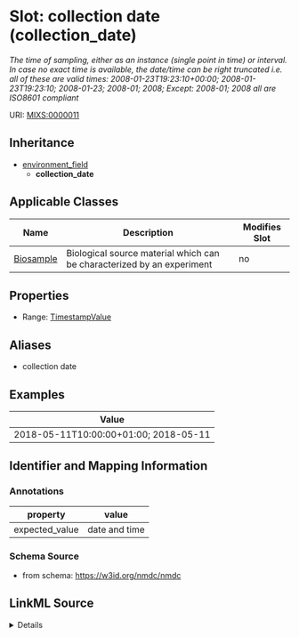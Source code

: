 # Slot: collection date (collection_date)


_The time of sampling, either as an instance (single point in time) or interval. In case no exact time is available, the date/time can be right truncated i.e. all of these are valid times: 2008-01-23T19:23:10+00:00; 2008-01-23T19:23:10; 2008-01-23; 2008-01; 2008; Except: 2008-01; 2008 all are ISO8601 compliant_



URI: [MIXS:0000011](https://w3id.org/mixs/0000011)




## Inheritance

* [environment_field](environment_field.md)
    * **collection_date**





## Applicable Classes

| Name | Description | Modifies Slot |
| --- | --- | --- |
[Biosample](Biosample.md) | Biological source material which can be characterized by an experiment |  no  |







## Properties

* Range: [TimestampValue](TimestampValue.md)



## Aliases


* collection date




## Examples

| Value |
| --- |
| 2018-05-11T10:00:00+01:00; 2018-05-11 |

## Identifier and Mapping Information





### Annotations

| property | value |
| --- | --- |
| expected_value | date and time |



### Schema Source


* from schema: https://w3id.org/nmdc/nmdc




## LinkML Source

<details>
```yaml
name: collection_date
annotations:
  expected_value:
    tag: expected_value
    value: date and time
description: 'The time of sampling, either as an instance (single point in time) or
  interval. In case no exact time is available, the date/time can be right truncated
  i.e. all of these are valid times: 2008-01-23T19:23:10+00:00; 2008-01-23T19:23:10;
  2008-01-23; 2008-01; 2008; Except: 2008-01; 2008 all are ISO8601 compliant'
title: collection date
examples:
- value: 2018-05-11T10:00:00+01:00; 2018-05-11
from_schema: https://w3id.org/nmdc/nmdc
aliases:
- collection date
rank: 1000
is_a: environment field
slot_uri: MIXS:0000011
multivalued: false
alias: collection_date
domain_of:
- Biosample
range: TimestampValue

```
</details>